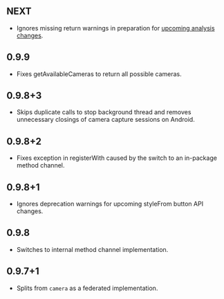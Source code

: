 ## NEXT

* Ignores missing return warnings in preparation for [upcoming analysis changes](https://github.com/flutter/flutter/issues/105750).

## 0.9.9

* Fixes getAvailableCameras to return all possible cameras.

## 0.9.8+3

* Skips duplicate calls to stop background thread and removes unnecessary closings of camera capture sessions on Android.

## 0.9.8+2

* Fixes exception in registerWith caused by the switch to an in-package method channel.

## 0.9.8+1

* Ignores deprecation warnings for upcoming styleFrom button API changes.

## 0.9.8

* Switches to internal method channel implementation.

## 0.9.7+1

* Splits from `camera` as a federated implementation.
